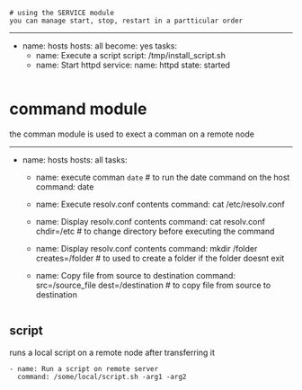 ```
# using the SERVICE module
you can manage start, stop, restart in a partticular order 

```
---
- name: hosts
  hosts: all
  become: yes
  tasks:
    - name: Execute a script
      script: /tmp/install_script.sh
    - name: Start httpd
      service:
        name: httpd
        state: started

```

```
# command module

the comman module is used to exect a comman on a remote node

---
- name: hosts
  hosts: all
  tasks:
    - name: execute comman `date`     # to run the date command on the host
      command: date
    - name: Execute resolv.conf contents
      command: cat /etc/resolv.conf
    - name: Display resolv.conf contents
      command: cat resolv.conf chdir=/etc   # to change directory before executing the command
    - name: Display resolv.conf contents
      command: mkdir /folder creates=/folder  # to used to create a folder if the folder doesnt exit

    - name: Copy file from source to destination
      command: src=/source_file dest=/destination   # to copy file from source to destination
```

```
## script 

runs a local script on a remote node after transferring it 

    - name: Run a script on remote server
      command: /some/local/script.sh -arg1 -arg2

```


